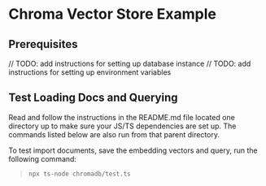 # Chroma Vector Store Example

## Prerequisites

// TODO: add instructions for setting up database instance
// TODO: add instructions for setting up environment variables

## Test Loading Docs and Querying

Read and follow the instructions in the README.md file located one directory up to make sure your JS/TS dependencies are set up. The commands listed below are also run from that parent directory.

To test import documents, save the embedding vectors and query, run the following command:

> `npx ts-node chromadb/test.ts`
